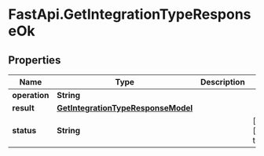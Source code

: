 # FastApi.GetIntegrationTypeResponseOk

## Properties

Name | Type | Description | Notes
------------ | ------------- | ------------- | -------------
**operation** | **String** |  | 
**result** | [**GetIntegrationTypeResponseModel**](GetIntegrationTypeResponseModel.md) |  | 
**status** | **String** |  | [optional] [default to &#39;OK&#39;]


